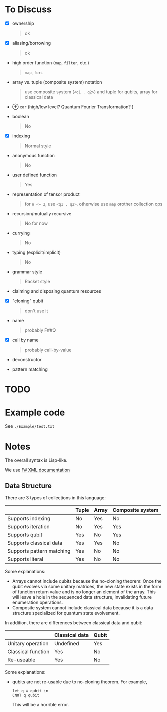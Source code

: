 # To Discuss

- [X] ownership

  > ok
  
- [X] aliasing/borrowing

  > ok
  
- high order function (`map`, `filter`, etc.)

  > `map`, `fori`

- array vs. tuple (composite system) notation

  > use composite system (`<q1 . q2>`) and tuple for qubits, array for classical data

- ⊕ `xor` (high/low level? Quantum Fourier Transformation? )

- boolean

  > No

- [X] indexing

  > Normal style

- anonymous function

  > No

- user defined function

  > Yes

- representation of tensor product

  > for `n <= 2`, use `<q1 . q2>`, otherwise use `map` orother collection ops

- recursion/mutually recursive

  > No for now

- currying

  > No

- typing (explicit/implicit)

  > No

- grammar style

  > Racket style

- claiming and disposing quantum resources

- [X] "cloning" qubit

  > don't use it
  
- name

  > probably F##Q

- [X] call by name

  > probably call-by-value

- deconstructor

- pattern matching

# TODO

# Example code

See `./Example/test.txt`

# Notes

The overall syntax is Lisp-like. 

We use [F# XML documentation](https://docs.microsoft.com/en-us/dotnet/fsharp/language-reference/xml-documentation)

## Data Structure

There are 3 types of collections in this language: 

|                           | Tuple | Array | Composite system |
| ------------------------- | ----- | ----- | ---------------- |
| Supports indexing         | No    | Yes   | No               |
| Supports iteration        | No    | Yes   | Yes              |
| Supports qubit            | Yes   | No    | Yes              |
| Supports classical data   | Yes   | Yes   | No               |
| Supports pattern matching | Yes   | No    | No               |
| Supports literal          | Yes   | No    | No               |

Some explanations: 

- Arrays cannot include qubits because the no-cloning theorem: Once the qubit evolves via some unitary matrices, the new state exists in the form of function return value and is no longer an element of the array. This will leave a hole in the sequenced data structure, invalidating future enumeration operations. 
- Composite system cannot include classical data because it is a data structure specialized for quantum state evolvement. 

In addition, there are differences between classical data and qubit: 

|                    | Classical data | Qubit |
| ------------------ | -------------- | ----- |
| Unitary operation  | Undefined      | Yes   |
| Classical function | Yes            | No    |
| Re-useable         | Yes            | No    |

Some explanations: 

- qubits are not re-usable due to no-cloning theorem. For example, 

  ```F#
  let q = qubit in
  CNOT q qubit
  ```

  This will be a horrible error. 